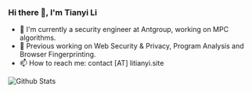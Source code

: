 ### Hi there 👋, I'm Tianyi Li

- 🍎 I'm currently a security engineer at Antgroup, working on MPC algorithms.
- 🔭 Previous working on Web Security & Privacy, Program Analysis and Browser Fingerprinting.
- 📫 How to reach me: contact [AT] litianyi.site

![Github Stats](https://github-readme-stats.vercel.app/api?username=n0b0dycn&count_private=true&show_icons=true&include_all_commits=true)
